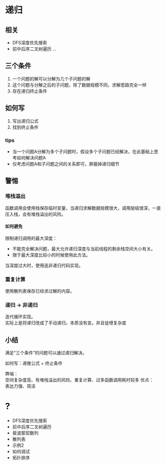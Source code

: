 # 递归

## 相关

- DFS深度优先搜索
- 前中后序二叉树遍历
  ...

## 三个条件

1. 一个问题的解可以分解为几个子问题的解
2. 这个问题与分解之后的子问题，除了数据规模不同，求解思路完全一样
3. 存在递归终止条件

## 如何写

1. 写出递归公式
2. 找到终止条件

### tips

- 当一个问题A分解为多个子问题时，假设多个子问题已经解决，在此基础上思考如何解决问题A
- 仅考虑问题A和子问题之间的关系即可，屏蔽掉递归细节

## 警惕

### 堆栈溢出

函数调用会使用栈保存临时变量，当递归求解数据规模很大，调用层级很深，一直压入栈，会有堆栈溢出的风险。

#### 如何避免

限制递归调用的最大深度：  

- 不能完全解决问题，最大允许递归深度与当前线程的剩余栈空间大小有关。  
- 限于最大深度比较小的时候使用此方法。

当深度过大时，使用迭非递归代码实现。

### 重复计算

使用散列表保存已经求过解的内容。

### 递归 -> 非递归

迭代循环实现。  
实际上是将递归改成了手动递归，本质没有变。并且徒增复杂度

## 小结

满足“三个条件”的问题可以通过递归解决。  

如何写：递推公式 + 终止条件  

弊端：  
空间复杂度高、有堆栈溢出的风险、重复计算、过多函数调用耗时较多
优点：  
表达力强、简洁

# ?

- DFS深度优先搜索
- 前中后序二叉树遍历
- 斐波那契数列
- 散列表
- 示例2
- 如何调试
- 拓扑排序
